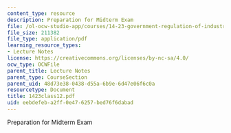 ```yaml
---
content_type: resource
description: Preparation for Midterm Exam
file: /ol-ocw-studio-app/courses/14-23-government-regulation-of-industry-spring-2003/eebdefeba2ff0e476257bed76f6dabad_1423class12.pdf
file_size: 211382
file_type: application/pdf
learning_resource_types:
- Lecture Notes
license: https://creativecommons.org/licenses/by-nc-sa/4.0/
ocw_type: OCWFile
parent_title: Lecture Notes
parent_type: CourseSection
parent_uid: 48d73e38-0438-d55a-6b9e-6d47e06f6c0a
resourcetype: Document
title: 1423class12.pdf
uid: eebdefeb-a2ff-0e47-6257-bed76f6dabad
---
```

Preparation for Midterm Exam